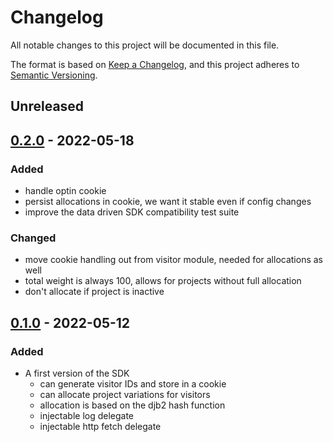 # Changelog

All notable changes to this project will be documented in this file.

The format is based on [Keep a Changelog](https://keepachangelog.com/en/1.0.0/),
and this project adheres to [Semantic Versioning](https://semver.org/spec/v2.0.0.html).

## Unreleased

## [0.2.0] - 2022-05-18
### Added
- handle optin cookie
- persist allocations in cookie, we want it stable even if config changes
- improve the data driven SDK compatibility test suite
### Changed
- move cookie handling out from visitor module, needed for allocations as well
- total weight is always 100, allows for projects without full allocation
- don't allocate if project is inactive

## [0.1.0] - 2022-05-12
### Added
- A first version of the SDK
  - can generate visitor IDs and store in a cookie
  - can allocate project variations for visitors
  - allocation is based on the djb2 hash function
  - injectable log delegate
  - injectable http fetch delegate

[Unreleased]: https://github.com/SymplifyConversion/sst-sdk-nodejs/compare/v0.2.0...HEAD
[0.2.0]: https://github.com/SymplifyConversion/sst-sdk-nodejs/releases/tag/v0.2.0
[0.1.0]: https://github.com/SymplifyConversion/sst-sdk-nodejs/releases/tag/v0.1.0
